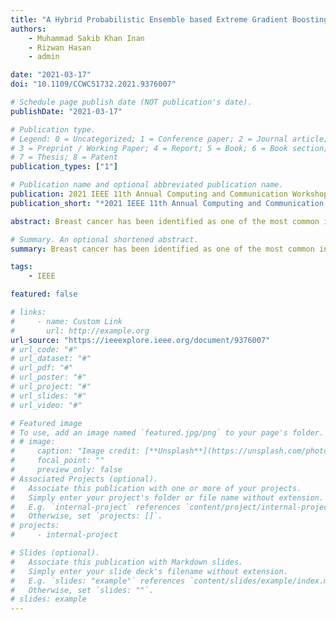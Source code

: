 ```yaml
---
title: "A Hybrid Probabilistic Ensemble based Extreme Gradient Boosting Approach For Breast Cancer Diagnosis"
authors:
    - Muhammad Sakib Khan Inan
    - Rizwan Hasan
    - admin

date: "2021-03-17"
doi: "10.1109/CCWC51732.2021.9376007"

# Schedule page publish date (NOT publication's date).
publishDate: "2021-03-17"

# Publication type.
# Legend: 0 = Uncategorized; 1 = Conference paper; 2 = Journal article;
# 3 = Preprint / Working Paper; 4 = Report; 5 = Book; 6 = Book section;
# 7 = Thesis; 8 = Patent
publication_types: ["1"]

# Publication name and optional abbreviated publication name.
publication: 2021 IEEE 11th Annual Computing and Communication Workshop and Conference (CCWC)
publication_short: "*2021 IEEE 11th Annual Computing and Communication Workshop and Conference (CCWC)*"

abstract: Breast cancer has been identified as one of the most common invasive cancers and the second leading cause of cancer death among women. The survival rates have, however, improved dramatically in recent years, thanks to the advances in the screening and treatment process, hugely depending on how early the disease was detected. Along with the physicians, this had also initiated researchers all over the globe to dedicate themselves to extensive research to produce automated diagnosis strategies for breast cancer. Realizing the extraordinary potential of machine learning-based models in the biomedical domain, a large number of diagnosis methods have been proposed in this direction. In our study, we propose a hybrid unique machine learning framework that integrates individual prediction probabilities from 3 machine learning (Logistic Regression, Support Vector Machine, and K Nearest Neighbors) classifiers, then enhances the performance of these 3 classifiers through hybridization, stacking a gradient boosting algorithm over the combination of these classifiers which ultimately results in a 10 Fold Cross Validation Score of 98.4%, Recall of 100% and Precision of 97.3%. Besides, to handle the class imbalance problem we have incorporated SMOTE(Synthetic Minority Oversampling Technique) for minority classes and also Robust Scaling for normalization to deal with outliers in the dataset. In our proposed hybrid solution, we successfully adopted the breast cancer domain in every stage of our framework, starting from data pre-processing, feature extraction and finally classification. Our framework outperformed some recent state of the art studies in the breast cancer domain.

# Summary. An optional shortened abstract.
summary: Breast cancer has been identified as one of the most common invasive cancers and the second leading cause of cancer death among women. The survival rates have, however, improved dramatically in recent years, thanks to the advances in the screening and treatment process, hugely depending on how early the disease was detected. Along with the physicians, this had also initiated researchers all over the globe to dedicate themselves to extensive research to produce automated diagnosis strategies for breast cancer. Realizing the extraordinary potential of machine learning-based models in the biomedical domain, a large number of diagnosis methods have been proposed in this direction. In our study, we propose a hybrid unique machine learning framework that integrates individual prediction probabilities from 3 machine learning (Logistic Regression, Support Vector Machine, and K Nearest Neighbors) classifiers, then enhances the performance of these 3 classifiers through hybridization, stacking a gradient boosting algorithm over the combination of these classifiers which ultimately results in a 10 Fold Cross Validation Score of 98.4%, Recall of 100% and Precision of 97.3%. Besides, to handle the class imbalance problem we have incorporated SMOTE(Synthetic Minority Oversampling Technique) for minority classes and also Robust Scaling for normalization to deal with outliers in the dataset. In our proposed hybrid solution, we successfully adopted the breast cancer domain in every stage of our framework, starting from data pre-processing, feature extraction and finally classification. Our framework outperformed some recent state of the art studies in the breast cancer domain.

tags:
    - IEEE

featured: false

# links:
#     - name: Custom Link
#       url: http://example.org
url_source: "https://ieeexplore.ieee.org/document/9376007"
# url_code: "#"
# url_dataset: "#"
# url_pdf: "#"
# url_poster: "#"
# url_project: "#"
# url_slides: "#"
# url_video: "#"

# Featured image
# To use, add an image named `featured.jpg/png` to your page's folder.
# # image:
#     caption: "Image credit: [**Unsplash**](https://unsplash.com/photos/pLCdAaMFLTE)"
#     focal_point: ""
#     preview_only: false
# Associated Projects (optional).
#   Associate this publication with one or more of your projects.
#   Simply enter your project's folder or file name without extension.
#   E.g. `internal-project` references `content/project/internal-project/index.md`.
#   Otherwise, set `projects: []`.
# projects:
#     - internal-project

# Slides (optional).
#   Associate this publication with Markdown slides.
#   Simply enter your slide deck's filename without extension.
#   E.g. `slides: "example"` references `content/slides/example/index.md`.
#   Otherwise, set `slides: ""`.
# slides: example
---
```


<!-- {{% callout note %}}
Click the _Cite_ button above to demo the feature to enable visitors to import publication metadata into their reference management software.
{{% /callout %}}

{{% callout note %}}
Create your slides in Markdown - click the _Slides_ button to check out the example.
{{% /callout %}}

Supplementary notes can be added here, including [code, math, and images](https://wowchemy.com/docs/writing-markdown-latex/). -->
